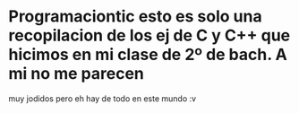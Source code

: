 # Programaciontic esto es solo una recopilacion de los ej de C y C++ que hicimos en mi clase de 2º de bach. A mi no me parecen 
muy jodidos pero eh hay de todo en este mundo :v
